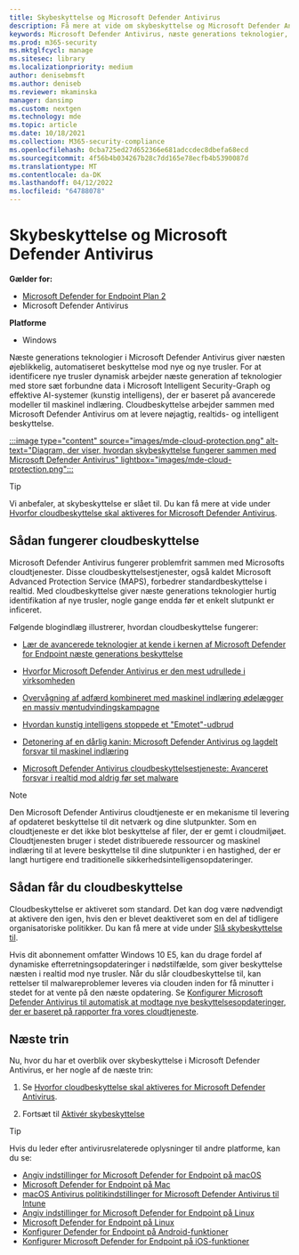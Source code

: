 ```yaml
---
title: Skybeskyttelse og Microsoft Defender Antivirus
description: Få mere at vide om skybeskyttelse og Microsoft Defender Antivirus
keywords: Microsoft Defender Antivirus, næste generations teknologier, næste generation af av, maskinel indlæring, antimalware, sikkerhed, defender, cloud, cloudbeskyttelse
ms.prod: m365-security
ms.mktglfcycl: manage
ms.sitesec: library
ms.localizationpriority: medium
author: denisebmsft
ms.author: deniseb
ms.reviewer: mkaminska
manager: dansimp
ms.custom: nextgen
ms.technology: mde
ms.topic: article
ms.date: 10/18/2021
ms.collection: M365-security-compliance
ms.openlocfilehash: 0cba725ed27d652366e681adccdec8dbefa68ecd
ms.sourcegitcommit: 4f56b4b034267b28c7dd165e78ecfb4b5390087d
ms.translationtype: MT
ms.contentlocale: da-DK
ms.lasthandoff: 04/12/2022
ms.locfileid: "64788078"
---
```

# <a name="cloud-protection-and-microsoft-defender-antivirus"></a>Skybeskyttelse og Microsoft Defender Antivirus

**Gælder for:**

- [Microsoft Defender for Endpoint Plan 2](https://go.microsoft.com/fwlink/p/?linkid=2154037)
- Microsoft Defender Antivirus

**Platforme**
- Windows

Næste generations teknologier i Microsoft Defender Antivirus giver næsten øjeblikkelig, automatiseret beskyttelse mod nye og nye trusler. For at identificere nye trusler dynamisk arbejder næste generation af teknologier med store sæt forbundne data i Microsoft Intelligent Security-Graph og effektive AI-systemer (kunstig intelligens), der er baseret på avancerede modeller til maskinel indlæring. Cloudbeskyttelse arbejder sammen med Microsoft Defender Antivirus om at levere nøjagtig, realtids- og intelligent beskyttelse. 

[:::image type="content" source="images/mde-cloud-protection.png" alt-text="Diagram, der viser, hvordan skybeskyttelse fungerer sammen med Microsoft Defender Antivirus" lightbox="images/mde-cloud-protection.png":::](enable-cloud-protection-microsoft-defender-antivirus.md)

> [!TIP]
> Vi anbefaler, at skybeskyttelse er slået til. Du kan få mere at vide under [Hvorfor cloudbeskyttelse skal aktiveres for Microsoft Defender Antivirus](why-cloud-protection-should-be-on-mdav.md). 

## <a name="how-cloud-protection-works"></a>Sådan fungerer cloudbeskyttelse

Microsoft Defender Antivirus fungerer problemfrit sammen med Microsofts cloudtjenester. Disse cloudbeskyttelsestjenester, også kaldet Microsoft Advanced Protection Service (MAPS), forbedrer standardbeskyttelse i realtid. Med cloudbeskyttelse giver næste generations teknologier hurtig identifikation af nye trusler, nogle gange endda før et enkelt slutpunkt er inficeret. 

Følgende blogindlæg illustrerer, hvordan cloudbeskyttelse fungerer:

- [Lær de avancerede teknologier at kende i kernen af Microsoft Defender for Endpoint næste generations beskyttelse](https://www.microsoft.com/security/blog/2019/06/24/inside-out-get-to-know-the-advanced-technologies-at-the-core-of-microsoft-defender-atp-next-generation-protection/)

- [Hvorfor Microsoft Defender Antivirus er den mest udrullede i virksomheden](https://www.microsoft.com/security/blog/2018/03/22/why-windows-defender-antivirus-is-the-most-deployed-in-the-enterprise) 

- [Overvågning af adfærd kombineret med maskinel indlæring ødelægger en massiv møntudvindingskampagne](https://www.microsoft.com/security/blog/2018/03/07/behavior-monitoring-combined-with-machine-learning-spoils-a-massive-dofoil-coin-mining-campaign)

- [Hvordan kunstig intelligens stoppede et "Emotet"-udbrud](https://www.microsoft.com/security/blog/2018/02/14/how-artificial-intelligence-stopped-an-emotet-outbreak)

- [Detonering af en dårlig kanin: Microsoft Defender Antivirus og lagdelt forsvar til maskinel indlæring](https://www.microsoft.com/security/blog/2017/12/11/detonating-a-bad-rabbit-windows-defender-antivirus-and-layered-machine-learning-defenses)

- [Microsoft Defender Antivirus cloudbeskyttelsestjeneste: Avanceret forsvar i realtid mod aldrig før set malware](https://www.microsoft.com/security/blog/2017/07/18/windows-defender-antivirus-cloud-protection-service-advanced-real-time-defense-against-never-before-seen-malware) 


> [!NOTE]
> Den Microsoft Defender Antivirus cloudtjeneste er en mekanisme til levering af opdateret beskyttelse til dit netværk og dine slutpunkter. Som en cloudtjeneste er det ikke blot beskyttelse af filer, der er gemt i cloudmiljøet. Cloudtjenesten bruger i stedet distribuerede ressourcer og maskinel indlæring til at levere beskyttelse til dine slutpunkter i en hastighed, der er langt hurtigere end traditionelle sikkerhedsintelligensopdateringer.

## <a name="how-to-get-cloud-protection"></a>Sådan får du cloudbeskyttelse 

Cloudbeskyttelse er aktiveret som standard. Det kan dog være nødvendigt at aktivere den igen, hvis den er blevet deaktiveret som en del af tidligere organisatoriske politikker. Du kan få mere at vide under [Slå skybeskyttelse til](enable-cloud-protection-microsoft-defender-antivirus.md).

Hvis dit abonnement omfatter Windows 10 E5, kan du drage fordel af dynamiske efterretningsopdateringer i nødstilfælde, som giver beskyttelse næsten i realtid mod nye trusler. Når du slår cloudbeskyttelse til, kan rettelser til malwareproblemer leveres via clouden inden for få minutter i stedet for at vente på den næste opdatering. Se [Konfigurer Microsoft Defender Antivirus til automatisk at modtage nye beskyttelsesopdateringer, der er baseret på rapporter fra vores cloudtjeneste](manage-event-based-updates-microsoft-defender-antivirus.md#cloud-report-updates).

## <a name="next-steps"></a>Næste trin

Nu, hvor du har et overblik over skybeskyttelse i Microsoft Defender Antivirus, er her nogle af de næste trin:

1. Se [Hvorfor cloudbeskyttelse skal aktiveres for Microsoft Defender Antivirus](why-cloud-protection-should-be-on-mdav.md).

2. Fortsæt til [Aktivér skybeskyttelse](enable-cloud-protection-microsoft-defender-antivirus.md)

> [!TIP]
> Hvis du leder efter antivirusrelaterede oplysninger til andre platforme, kan du se:
> - [Angiv indstillinger for Microsoft Defender for Endpoint på macOS](mac-preferences.md)
> - [Microsoft Defender for Endpoint på Mac](microsoft-defender-endpoint-mac.md)
> - [macOS Antivirus politikindstillinger for Microsoft Defender Antivirus til Intune](/mem/intune/protect/antivirus-microsoft-defender-settings-macos)
> - [Angiv indstillinger for Microsoft Defender for Endpoint på Linux](linux-preferences.md)
> - [Microsoft Defender for Endpoint på Linux](microsoft-defender-endpoint-linux.md)
> - [Konfigurer Defender for Endpoint på Android-funktioner](android-configure.md)
> - [Konfigurer Microsoft Defender for Endpoint på iOS-funktioner](ios-configure-features.md)